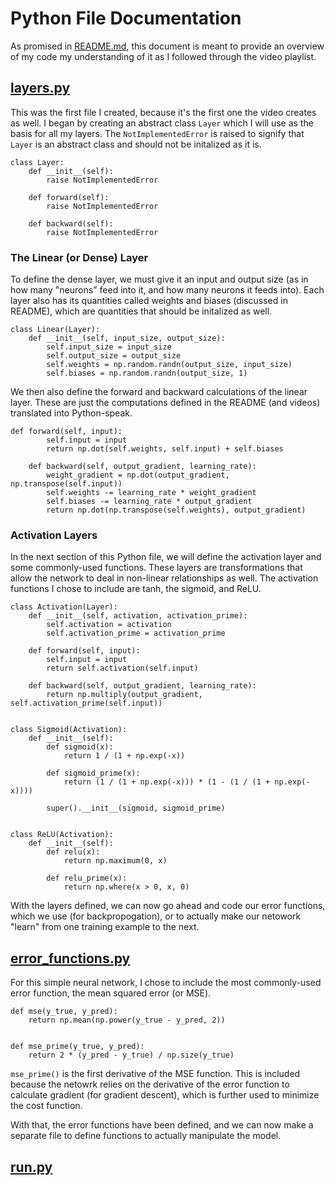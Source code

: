 # Python File Documentation

As promised in [README.md](README.md), this document is meant to provide an overview of my code my understanding of it as I followed through the video playlist.

## [layers.py](layers.py)

This was the first file I created, because it's the first one the video creates as well. I began by creating an abstract class ```Layer``` which I will use as the basis for all my layers. The ```NotImplementedError``` is raised to signify that ```Layer``` is an abstract class and should not be initalized as it is.

```
class Layer:
    def __init__(self):
        raise NotImplementedError

    def forward(self):
        raise NotImplementedError

    def backward(self):
        raise NotImplementedError
```

### The Linear (or Dense) Layer

To define the dense layer, we must give it an input and output size (as in how many "neurons" feed into it, and how many neurons it feeds into). Each layer also has its quantities called weights and biases (discussed in README), which are quantities that should be initalized as well.

```
class Linear(Layer):
    def __init__(self, input_size, output_size):
        self.input_size = input_size
        self.output_size = output_size
        self.weights = np.random.randn(output_size, input_size)
        self.biases = np.random.randn(output_size, 1)
```

We then also define the forward and backward calculations of the linear layer. These are just the computations defined in the README (and videos) translated into Python-speak.

```
def forward(self, input):
        self.input = input
        return np.dot(self.weights, self.input) + self.biases

    def backward(self, output_gradient, learning_rate):
        weight_gradient = np.dot(output_gradient, np.transpose(self.input))
        self.weights -= learning_rate * weight_gradient
        self.biases -= learning_rate * output_gradient
        return np.dot(np.transpose(self.weights), output_gradient)
```

### Activation Layers

In the next section of this Python file, we will define the activation layer and some commonly-used functions. These layers are transformations that allow the network to deal in non-linear relationships as well. The activation functions I chose to include are tanh, the sigmoid, and ReLU.

```
class Activation(Layer):
    def __init__(self, activation, activation_prime):
        self.activation = activation
        self.activation_prime = activation_prime

    def forward(self, input):
        self.input = input
        return self.activation(self.input)

    def backward(self, output_gradient, learning_rate):
        return np.multiply(output_gradient, self.activation_prime(self.input))


class Sigmoid(Activation):
    def __init__(self):
        def sigmoid(x):
            return 1 / (1 + np.exp(-x))

        def sigmoid_prime(x):
            return (1 / (1 + np.exp(-x))) * (1 - (1 / (1 + np.exp(-x))))

        super().__init__(sigmoid, sigmoid_prime)


class ReLU(Activation):
    def __init__(self):
        def relu(x):
            return np.maximum(0, x)

        def relu_prime(x):
            return np.where(x > 0, x, 0)
```

With the layers defined, we can now go ahead and code our error functions, which we use (for backpropogation), or to actually make our netowork "learn" from one training example to the next.

## [error_functions.py](error_functions.py)

For this simple neural network, I chose to include the most commonly-used error function, the mean squared error (or MSE). 

```
def mse(y_true, y_pred):
    return np.mean(np.power(y_true - y_pred, 2))


def mse_prime(y_true, y_pred):
    return 2 * (y_pred - y_true) / np.size(y_true)
```

```mse_prime()``` is the first derivative of the MSE function. This is included because the netowrk relies on the derivative of the error function to calculate gradient (for gradient descent), which is further used to minimize the cost function.

With that, the error functions have been defined, and we can now make a separate file to define functions to actually manipulate the model.

## [run.py](run.py)


